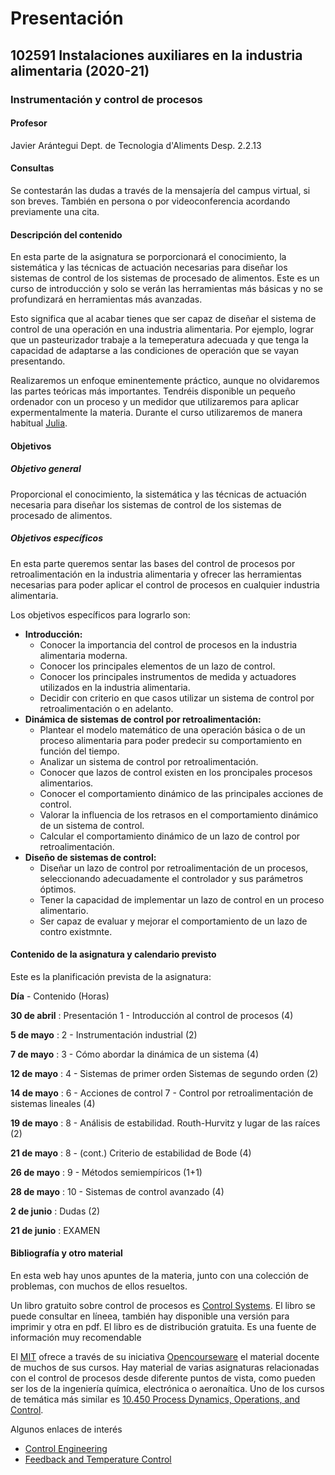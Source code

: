 # Presentación

## 102591 Instalaciones auxiliares en la industria alimentaria (2020-21)

### Instrumentación y control de procesos

#### Profesor

Javier Arántegui
Dept. de Tecnologia d'Aliments
Desp. 2.2.13

#### Consultas

Se contestarán las dudas a través de la mensajería del campus virtual, si son breves. También en persona o por videoconferencia acordando previamente una cita.

#### Descripción del contenido

En esta parte de la asignatura se porporcionará el conocimiento, la sistemática y las técnicas de actuación necesarias para diseñar los sistemas de control de los sistemas de procesado de alimentos. Este es un curso de introducción y solo se verán las herramientas más básicas y no se profundizará en herramientas más avanzadas.

Esto significa que al acabar tienes que ser capaz de diseñar el sistema de control de una operación en una industria alimentaria. Por ejemplo, lograr que un pasteurizador trabaje a la temeperatura adecuada y que tenga la capacidad de adaptarse a las condiciones de operación que se vayan presentando.

Realizaremos un enfoque eminentemente práctico, aunque no olvidaremos las partes teóricas más importantes. Tendréis disponible un pequeño ordenador con un proceso y un medidor que utilizaremos para aplicar expermentalmente la materia. Durante el curso utilizaremos de manera habitual [Julia](https://www.julialang.org).

#### Objetivos

##### Objetivo general

Proporcional el conocimiento, la sistemática y las técnicas de actuación necesaria para diseñar los sistemas de control de los sistemas de procesado de alimentos.

##### Objetivos específicos

En esta parte queremos sentar las bases del control de procesos por retroalimentación en la industria alimentaria y ofrecer las herramientas necesarias para poder aplicar el control de procesos en cualquier industria alimentaria.

Los objetivos específicos para lograrlo son:

- **Introducción:**
	* Conocer la importancia del control de procesos en la industria alimentaria moderna.
	* Conocer los principales elementos de un lazo de control.
	* Conocer los principales instrumentos de medida y actuadores utilizados en la industria alimentaria.
	* Decidir con criterio en que casos utilizar un sistema de control por retroalimentación o en adelanto.
- **Dinámica de sistemas de control por retroalimentación:**
	* Plantear el modelo matemático de una operación básica o de un proceso alimentaria para poder predecir su comportamiento en función del tiempo.
	* Analizar un sistema de control por retroalimentación.
	* Conocer que lazos de control existen en los proncipales procesos alimentarios.
	* Conocer el comportamiento dinámico de las principales acciones de control.
	* Valorar la influencia de los retrasos en el comportamiento dinámico de un sistema de control.
	* Calcular el comportamiento dinámico de un lazo de control por retroalimentación.
- **Diseño de sistemas de control:**
	* Diseñar un lazo de control por retroalimentación de un procesos, seleccionando adecuadamente el controlador y sus parámetros óptimos.
	* Tener la capacidad de implementar un lazo de control en un proceso alimentario.
	* Ser capaz de evaluar y mejorar el comportamiento de un lazo de contro existmnte.

#### Contenido de la asignatura y calendario previsto

Este es la planificación prevista de la asignatura:

**Día** - Contenido (Horas)

**30 de abril**
: Presentación
1 - Introducción al control de procesos (4)

**5 de mayo**
: 2 - Instrumentación industrial (2) 

**7 de mayo**
: 3 - Cómo abordar la dinámica de un sistema (4)

**12 de mayo**
: 4 - Sistemas de primer orden Sistemas de segundo orden (2)

**14 de mayo**
: 6 - Acciones de control
7 - Control por retroalimentación de sistemas lineales (4)

**19 de mayo**
: 8 - Análisis de estabilidad. Routh-Hurvitz y lugar de las raíces (2)

**21 de mayo**
: 8 - (cont.) Criterio de estabilidad de Bode (4)

**26 de mayo**
: 9 - Métodos semiempíricos (1+1)

**28 de mayo**
: 10 - Sistemas de control avanzado (4)

**2 de junio**
: Dudas (2)

**21 de junio**
: EXAMEN

#### Bibliografía y otro material

En esta web hay unos apuntes de la materia, junto con una colección de problemas, con muchos de ellos resueltos.

Un libro gratuito sobre control de procesos es [Control Systems](http://en.wikibooks.org/wiki/Control_Systems). El libro se puede consultar en líneea, también hay disponible una versión para imprimir y otra en pdf. El libro es de distribución gratuita. Es una fuente de información muy recomendable

El [MIT](http://mit.edu/) ofrece a través de su iniciativa [Opencourseware](http://ocw.mit.edu) el material docente de muchos de sus cursos. Hay material de varias asignaturas relacionadas con el control de procesos desde diferente puntos de vista, como pueden ser los de la ingeniería química, electrónica o aeronaítica. Uno de los cursos de temática más similar es [10.450 Process Dynamics, Operations, and Control](http://ocw.mit.edu/courses/chemical-engineering/10-450-process-dynamics-operations-and-control-spring-2006/index.htm).

Algunos enlaces de interés

* [Control Engineering](http://www.controleng.com/)
* [Feedback and Temperature Control](http://newton.ex.ac.uk/teaching/CDHW/Feedback/index.html)

